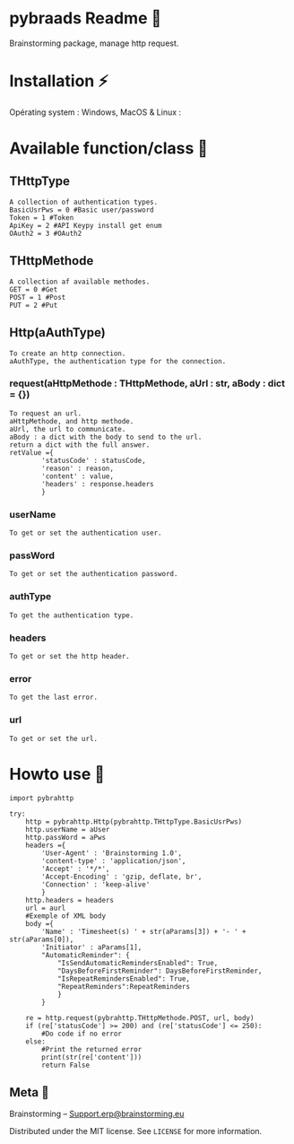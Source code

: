 # pybraads Readme 📜
Brainstorming package, manage http request.

# Installation ⚡
Opérating system :  Windows, MacOS & Linux :

# Available function/class 📑
## THttpType
    A collection of authentication types.
    BasicUsrPws = 0 #Basic user/password
    Token = 1 #Token
    ApiKey = 2 #API Keypy install get enum
    OAuth2 = 3 #OAuth2
## THttpMethode
    A collection af available methodes.
    GET = 0 #Get
    POST = 1 #Post
    PUT = 2 #Put
## Http(aAuthType)
    To create an http connection.
    aAuthType, the authentication type for the connection.    
### request(aHttpMethode : THttpMethode, aUrl : str, aBody : dict = {})
    To request an url.
    aHttpMethode, and http methode.
    aUrl, the url to communicate. 
    aBody : a dict with the body to send to the url.
    return a dict with the full answer.
    retValue ={
            'statusCode' : statusCode,
            'reason' : reason,
            'content' : value,
            'headers' : response.headers
            }
### userName
    To get or set the authentication user.
### passWord
    To get or set the authentication password.
### authType
    To get the authentication type.
### headers
    To get or set the http header.
### error
    To get the last error.
### url
    To get or set the url.

# Howto use 📰
    import pybrahttp
    
    try:
        http = pybrahttp.Http(pybrahttp.THttpType.BasicUsrPws)
        http.userName = aUser
        http.passWord = aPws
        headers ={
            'User-Agent' : 'Brainstorming 1.0', 
            'content-type' : 'application/json',
            'Accept' : '*/*',
            'Accept-Encoding' : 'gzip, deflate, br',
            'Connection' : 'keep-alive'
            }
        http.headers = headers
        url = aurl
        #Exemple of XML body 
        body ={
            'Name' : 'Timesheet(s) ' + str(aParams[3]) + '- ' + str(aParams[0]),
            'Initiator' : aParams[1],
            "AutomaticReminder": {
                "IsSendAutomaticRemindersEnabled": True,
                "DaysBeforeFirstReminder": DaysBeforeFirstReminder,
                "IsRepeatRemindersEnabled": True,
                "RepeatReminders":RepeatReminders
                }
            }
        
        re = http.request(pybrahttp.THttpMethode.POST, url, body)
        if (re['statusCode'] >= 200) and (re['statusCode'] <= 250):
            #Do code if no error
        else:
            #Print the returned error
            print(str(re['content']))
            return False

## Meta 💬
Brainstorming – Support.erp@brainstorming.eu

Distributed under the MIT license. See ``LICENSE`` for more information.